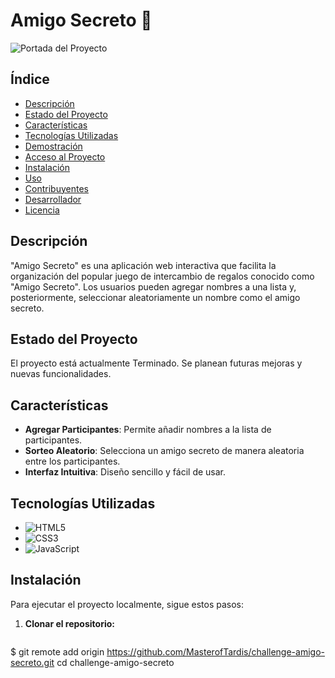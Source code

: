 # Amigo Secreto 🎁

![Portada del Proyecto]("C:\Users\ediso\OneDrive\Documentos\Portada/imagen-de-portada.png)

## Índice

- [Descripción](#descripción)
- [Estado del Proyecto](#estado-del-proyecto)
- [Características](#características)
- [Tecnologías Utilizadas](#tecnologías-utilizadas)
- [Demostración](#demostración)
- [Acceso al Proyecto](#acceso-al-proyecto)
- [Instalación](#instalación)
- [Uso](#uso)
- [Contribuyentes](#contribuyentes)
- [Desarrollador](#desarrollador)
- [Licencia](#licencia)

## Descripción

"Amigo Secreto" es una aplicación web interactiva que facilita la organización del popular juego de intercambio de regalos conocido como "Amigo Secreto". Los usuarios pueden agregar nombres a una lista y, posteriormente, seleccionar aleatoriamente un nombre como el amigo secreto.

## Estado del Proyecto

El proyecto está actualmente Terminado. Se planean futuras mejoras y nuevas funcionalidades.

## Características

- **Agregar Participantes**: Permite añadir nombres a la lista de participantes.
- **Sorteo Aleatorio**: Selecciona un amigo secreto de manera aleatoria entre los participantes.
- **Interfaz Intuitiva**: Diseño sencillo y fácil de usar.

## Tecnologías Utilizadas

- ![HTML5](https://img.shields.io/badge/HTML5-%23E34F26.svg?&style=flat&logo=html5&logoColor=white)
- ![CSS3](https://img.shields.io/badge/CSS3-%231572B6.svg?&style=flat&logo=css3&logoColor=white)
- ![JavaScript](https://img.shields.io/badge/JavaScript-%23F7DF1E.svg?&style=flat&logo=javascript&logoColor=black)

## Instalación

Para ejecutar el proyecto localmente, sigue estos pasos:

1. **Clonar el repositorio:**

   ```bash
  $ git remote add origin https://github.com/MasterofTardis/challenge-amigo-secreto.git
  cd challenge-amigo-secreto
